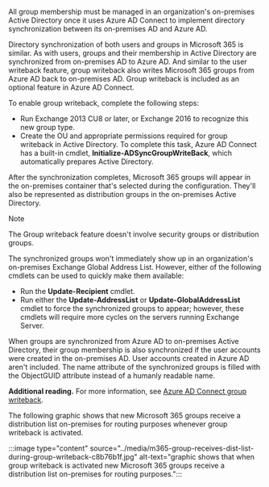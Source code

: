 All group membership must be managed in an organization's on-premises Active Directory once it uses Azure AD Connect to implement directory synchronization between its on-premises AD and Azure AD.

Directory synchronization of both users and groups in Microsoft 365 is similar. As with users, groups and their membership in Active Directory are synchronized from on-premises AD to Azure AD. And similar to the user writeback feature, group writeback also writes Microsoft 365 groups from Azure AD back to on-premises AD. Group writeback is included as an optional feature in Azure AD Connect.

To enable group writeback, complete the following steps:

 -  Run Exchange 2013 CU8 or later, or Exchange 2016 to recognize this new group type.
 -  Create the OU and appropriate permissions required for group writeback in Active Directory. To complete this task, Azure AD Connect has a built-in cmdlet, **Initialize-ADSyncGroupWriteBack**, which automatically prepares Active Directory.

After the synchronization completes, Microsoft 365 groups will appear in the on-premises container that's selected during the configuration. They'll also be represented as distribution groups in the on-premises Active Directory.

> [!NOTE]
> The Group writeback feature doesn't involve security groups or distribution groups.

The synchronized groups won't immediately show up in an organization's on-premises Exchange Global Address List. However, either of the following cmdlets can be used to quickly make them available:

 -  Run the **Update-Recipient** cmdlet.
 -  Run either the **Update-AddressList** or **Update-GlobalAddressList** cmdlet to force the synchronized groups to appear; however, these cmdlets will require more cycles on the servers running Exchange Server.

When groups are synchronized from Azure AD to on-premises Active Directory, their group membership is also synchronized if the user accounts were created in the on-premises AD. User accounts created in Azure AD aren't included. The name attribute of the synchronized groups is filled with the ObjectGUID attribute instead of a humanly readable name.

**Additional reading.** For more information, see [Azure AD Connect group writeback](/azure/active-directory/hybrid/how-to-connect-group-writeback).

The following graphic shows that new Microsoft 365 groups receive a distribution list on-premises for routing purposes whenever group writeback is activated.

:::image type="content" source="../media/m365-group-receives-dist-list-during-group-writeback-c8b76b1f.jpg" alt-text="graphic shows that when group writeback is activated new Microsoft 365 groups receive a distribution list on-premises for routing purposes.":::
